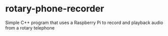# rotary-phone-recorder
Simple C++ program that uses a Raspberry Pi to record and playback audio from a rotary telephone
